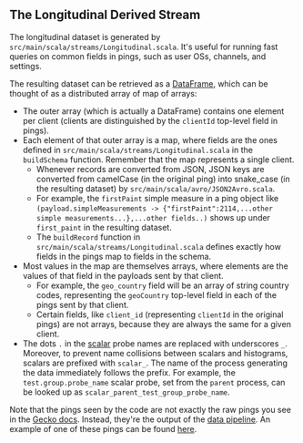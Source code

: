 The Longitudinal Derived Stream
-------------------------------

The longitudinal dataset is generated by `src/main/scala/streams/Longitudinal.scala`. It's useful for running fast queries on common fields in pings, such as user OSs, channels, and settings.

The resulting dataset can be retrieved as a [DataFrame](https://spark.apache.org/docs/1.6.0/api/java/org/apache/spark/sql/DataFrame.html), which can be thought of as a distributed array of map of arrays:

* The outer array (which is actually a DataFrame) contains one element per client (clients are distinguished by the `clientId` top-level field in pings).
* Each element of that outer array is a map, where fields are the ones defined in `src/main/scala/streams/Longitudinal.scala` in the `buildSchema` function. Remember that the map represents a single client.
  * Whenever records are converted from JSON, JSON keys are converted from camelCase (in the original ping) into snake_case (in the resulting dataset) by `src/main/scala/avro/JSON2Avro.scala`.
  * For example, the `firstPaint` simple measure in a ping object like `(payload.simpleMeasurements -> {"firstPaint":2114,...other simple measurements...},...other fields..)` shows up under `first_paint` in the resulting dataset.
  * The `buildRecord` function in `src/main/scala/streams/Longitudinal.scala` defines exactly how fields in the pings map to fields in the schema.
* Most values in the map are themselves arrays, where elements are the values of that field in the payloads sent by that client.
  * For example, the `geo_country` field will be an array of string country codes, representing the `geoCountry` top-level field in each of the pings sent by that client.
  * Certain fields, like `client_id` (representing `clientId` in the original pings) are not arrays, because they are always the same for a given client.
* The dots `.` in the [scalar](https://gecko.readthedocs.io/en/latest/toolkit/components/telemetry/telemetry/collection/scalars.html) probe names are replaced with underscores `_`. Moreover, to prevent name collisions between scalars and histograms, scalars are prefixed with `scalar_`. The name of the process generating the data immediately follows the prefix. For example, the `test.group.probe_name` scalar probe, set from the `parent` process, can be looked up as `scalar_parent_test_group_probe_name`.

Note that the pings seen by the code are not exactly the raw pings you see in the [Gecko docs](https://gecko.readthedocs.io/en/latest/toolkit/components/telemetry/telemetry/data/main-ping.html). Instead, they're the output of the [data pipeline](https://github.com/mozilla-services/data-pipeline). An example of one of these pings can be found [here](https://gist.github.com/Uberi/686fb2b475ed5924c40b).
